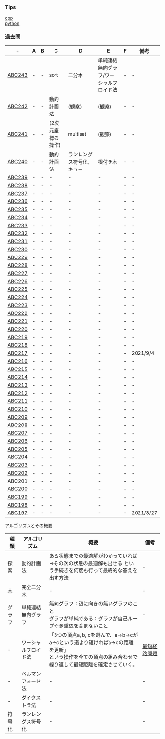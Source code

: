 ### Tips
[cpp](./cpp.md)  
[python](./python.md)  

### 過去問

| -  |  A  |  B |  C  |  D  |  E  |  F  |  備考  |
| ---- | ---- | ---- | ---- | ---- | ---- | ---- | ---- |
|  [ABC243](https://atcoder.jp/contests/abc243)  |  -  |  -  |  sort  |  二分木  |  単純連結無向グラフ/ワーシャルフロイド法	  |  -  |  -  |  2022/3/13  |
|  [ABC242](https://atcoder.jp/contests/abc242)  |  -  |  -  |  動的計画法  |  (観察)  |  (観察)  |  -  |  -  |  -  |
|  [ABC241](https://atcoder.jp/contests/abc241)  |  -  |  -  |  (2次元座標の操作)  |  multiset  |  (観察)  |  -  |  -  |  -  |
|  [ABC240](https://atcoder.jp/contests/abc240)  |  -  |  -  |  動的計画法  |  ランレングス符号化,キュー  |  根付き木  |  -  |  -  |  -  |
|  [ABC239](https://atcoder.jp/contests/abc239)  |  -  |  -  |  -  |  -  |  -  |  -  |  -  |
|  [ABC238](https://atcoder.jp/contests/abc238)  |  -  |  -  |  -  |  -  |  -  |  -  |  -  |
|  [ABC237](https://atcoder.jp/contests/abc237)  |  -  |  -  |  -  |  -  |  -  |  -  |  -  |
|  [ABC236](https://atcoder.jp/contests/abc236)  |  -  |  -  |  -  |  -  |  -  |  -  |  -  |
|  [ABC235](https://atcoder.jp/contests/abc235)  |  -  |  -  |  -  |  -  |  -  |  -  |  -  |
|  [ABC234](https://atcoder.jp/contests/abc234)  |  -  |  -  |  -  |  -  |  -  |  -  |  -  |
|  [ABC233](https://atcoder.jp/contests/abc233)  |  -  |  -  |  -  |  -  |  -  |  -  |  -  |
|  [ABC232](https://atcoder.jp/contests/abc232)  |  -  |  -  |  -  |  -  |  -  |  -  |  -  |
|  [ABC231](https://atcoder.jp/contests/abc231)  |  -  |  -  |  -  |  -  |  -  |  -  |  -  |
|  [ABC230](https://atcoder.jp/contests/abc230)  |  -  |  -  |  -  |  -  |  -  |  -  |  -  |
|  [ABC229](https://atcoder.jp/contests/abc229)  |  -  |  -  |  -  |  -  |  -  |  -  |  -  |
|  [ABC228](https://atcoder.jp/contests/abc228)  |  -  |  -  |  -  |  -  |  -  |  -  |  -  |
|  [ABC227](https://atcoder.jp/contests/abc227)  |  -  |  -  |  -  |  -  |  -  |  -  |  -  |
|  [ABC226](https://atcoder.jp/contests/abc226)  |  -  |  -  |  -  |  -  |  -  |  -  |  -  |
|  [ABC225](https://atcoder.jp/contests/abc225)  |  -  |  -  |  -  |  -  |  -  |  -  |  -  |
|  [ABC224](https://atcoder.jp/contests/abc224)  |  -  |  -  |  -  |  -  |  -  |  -  |  -  |
|  [ABC223](https://atcoder.jp/contests/abc223)  |  -  |  -  |  -  |  -  |  -  |  -  |  -  |
|  [ABC222](https://atcoder.jp/contests/abc222)  |  -  |  -  |  -  |  -  |  -  |  -  |  -  |
|  [ABC221](https://atcoder.jp/contests/abc221)  |  -  |  -  |  -  |  -  |  -  |  -  |  -  |
|  [ABC220](https://atcoder.jp/contests/abc220)  |  -  |  -  |  -  |  -  |  -  |  -  |  -  |
|  [ABC219](https://atcoder.jp/contests/abc219)  |  -  |  -  |  -  |  -  |  -  |  -  |  -  |
|  [ABC218](https://atcoder.jp/contests/abc218)  |  -  |  -  |  -  |  -  |  -  |  -  |  -  |
|  [ABC217](https://atcoder.jp/contests/abc217)  |  -  |  -  |  -  |  -  |  -  |  -  |  2021/9/4  |
|  [ABC216](https://atcoder.jp/contests/abc216)  |  -  |  -  |  -  |  -  |  -  |  -  |  -  |
|  [ABC215](https://atcoder.jp/contests/abc215)  |  -  |  -  |  -  |  -  |  -  |  -  |  -  |
|  [ABC214](https://atcoder.jp/contests/abc214)  |  -  |  -  |  -  |  -  |  -  |  -  |  -  |
|  [ABC213](https://atcoder.jp/contests/abc213)  |  -  |  -  |  -  |  -  |  -  |  -  |  -  |
|  [ABC212](https://atcoder.jp/contests/abc212)  |  -  |  -  |  -  |  -  |  -  |  -  |  -  |
|  [ABC211](https://atcoder.jp/contests/abc211)  |  -  |  -  |  -  |  -  |  -  |  -  |  -  |
|  [ABC210](https://atcoder.jp/contests/abc210)  |  -  |  -  |  -  |  -  |  -  |  -  |  -  |
|  [ABC209](https://atcoder.jp/contests/abc209)  |  -  |  -  |  -  |  -  |  -  |  -  |  -  |
|  [ABC208](https://atcoder.jp/contests/abc208)  |  -  |  -  |  -  |  -  |  -  |  -  |  -  |
|  [ABC207](https://atcoder.jp/contests/abc207)  |  -  |  -  |  -  |  -  |  -  |  -  |  -  |
|  [ABC206](https://atcoder.jp/contests/abc206)  |  -  |  -  |  -  |  -  |  -  |  -  |  -  |
|  [ABC205](https://atcoder.jp/contests/abc205)  |  -  |  -  |  -  |  -  |  -  |  -  |  -  |
|  [ABC204](https://atcoder.jp/contests/abc204)  |  -  |  -  |  -  |  -  |  -  |  -  |  -  |
|  [ABC203](https://atcoder.jp/contests/abc203)  |  -  |  -  |  -  |  -  |  -  |  -  |  -  |
|  [ABC202](https://atcoder.jp/contests/abc202)  |  -  |  -  |  -  |  -  |  -  |  -  |  -  |
|  [ABC201](https://atcoder.jp/contests/abc201)  |  -  |  -  |  -  |  -  |  -  |  -  |  -  |
|  [ABC200](https://atcoder.jp/contests/abc200)  |  -  |  -  |  -  |  -  |  -  |  -  |  -  |
|  [ABC199](https://atcoder.jp/contests/abc199)  |  -  |  -  |  -  |  -  |  -  |  -  |  -  |
|  [ABC198](https://atcoder.jp/contests/abc198)  |  -  |  -  |  -  |  -  |  -  |  -  |  -  |
|  [ABC197](https://atcoder.jp/contests/abc197)  |  -  |  -  |  -  |  -  |  -  |  -  |  2021/3/27  |

アルゴリズムとその概要

| 種類 | アルゴリズム  |  概要  |  備考  |
| ---- | ---- | ---- | ---- |
| 探索 | 動的計画法 | ある状態までの最適解がわかっていれば<br>→その次の状態の最適解も出せる という手続きを何度も行って最終的な答えを出す方法 | - |
| 木 | 完全二分木 | - | - |
| グラフ | 単純連結無向グラフ | 無向グラフ：辺に向きの無いグラフのこと<br>グラフが単純である：グラフが自己ループや多重辺を含まないこと | - |
| - | ワーシャルフロイド法 | 「3つの頂点a, b, cを選んで、a→b→cがa→cという道より短ければa→cの距離を更新」<br>という操作を全ての頂点の組み合わせで繰り返して最短距離を確定させていく。 | [最短経路問題](https://dai1741.github.io/maximum-algo-2012/docs/shortest-path/) |
| - | ベルマンフォード法 | - | - |
| - | ダイクストラ法 | - | - |
| 符号化 | ランレングス符号化 | - | - |
